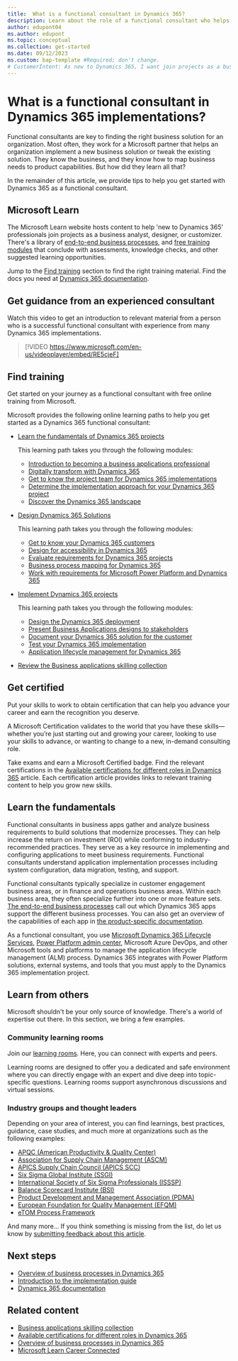 ```yaml
---
title:  What is a functional consultant in Dynamics 365?
description: Learn about the role of a functional consultant who helps organizations implement customer-specific solutions that include Dynamics 365.
author: edupont04
ms.author: edupont
ms.topic: conceptual
ms.collection: get-started
ms.date: 09/12/2023
ms.custom: bap-template #Required; don't change.
# CustomerIntent: As new to Dynamics 365, I want join projects as a business analyst, designer, or customizer, so that I build a career.
---
```


# What is a functional consultant in Dynamics 365 implementations?

Functional consultants are key to finding the right business solution for an organization. Most often, they work for a Microsoft partner that helps an organization implement a new business solution or tweak the existing solution. They know the business, and they know how to map business needs to product capabilities. But how did they learn all that?

In the remainder of this article, we provide tips to help you get started with Dynamics 365 as a functional consultant.  

## Microsoft Learn

The Microsoft Learn website hosts content to help 'new to Dynamics 365' professionals join projects as a business analyst, designer, or customizer. There's a library of [end-to-end business processes](../business-processes/about.md), and [free training modules](/training/browse/?products=dynamics-365&roles=functional-consultant&resource_type=learning%20path) that conclude with assessments, knowledge checks, and other suggested learning opportunities.  

Jump to the [Find training](#find-training) section to find the right training material. Find the docs you need at [Dynamics 365 documentation](/dynamics365/).  

## Get guidance from an experienced consultant

Watch this video to get an introduction to relevant material from a person who is a successful functional consultant with experience from many Dynamics 365 implementations.

> [!VIDEO https://www.microsoft.com/en-us/videoplayer/embed/RE5cjeF]

## Find training

Get started on your journey as a functional consultant with free online training from Microsoft.  

Microsoft provides the following online learning paths to help you get started as a Dynamics 365 functional consultant:  

- [Learn the fundamentals of Dynamics 365 projects](/training/paths/learn-fundamentals-dynamics-365-projects)  

  This learning path takes you through the following modules:

  - [Introduction to becoming a business applications professional](/training/modules/introduction-business-applications-professional/)  
  - [Digitally transform with Dynamics 365](/training/modules/digitally-transform-with-dynamics-365/)  
  - [Get to know the project team for Dynamics 365 implementations](/training/modules/project-team-dynamics-365-implementation/)  
  - [Determine the implementation approach for your Dynamics 365 project](/training/modules/determine-implementation-approach-dynamics-365/)  
  - [Discover the Dynamics 365 landscape](/training/modules/discover-dynamics-365-landscape/)  
- [Design Dynamics 365 Solutions](/training/paths/design-dynamics-365-solutions/)  

  This learning path takes you through the following modules:

  - [Get to know your Dynamics 365 customers](/training/modules/get-know-dynamics-365-customers/)  
  - [Design for accessibility in Dynamics 365](/training/modules/design-accessibility-dynamics-365/)  
  - [Evaluate requirements for Dynamics 365 projects](/training/modules/evaluate-requirements-dynamics-365-projects/)  
  - [Business process mapping for Dynamics 365](/training/modules/business-process-mapping-dynamics-365/)  
  - [Work with requirements for Microsoft Power Platform and Dynamics 365](/training/modules/work-with-requirements/)  
- [Implement Dynamics 365 projects](/training/paths/implement-dynamics-365-projects/)  

  This learning path takes you through the following modules:

  - [Design the Dynamics 365 deployment](/training/modules/design-dynamics-365-deployment/)  
  - [Present Business Applications designs to stakeholders](/training/modules/present-business-applications-designs/)  
  - [Document your Dynamics 365 solution for the customer](/training/modules/document-dynamics-365-solution-customer/)  
  - [Test your Dynamics 365 implementation](/training/modules/test-dynamics-365-implementation/)  
  - [Application lifecycle management for Dynamics 365](/training/modules/application-lifecycle-management-dynamics-365/)  

- [Review the Business applications skilling collection](/users/clairenielsen-5564/collections/ee0kf50j226dpk)  

<!--  This collection provides an overview of training to help you get started with business apps.  -->

## Get certified

Put your skills to work to obtain certification that can help you advance your career and earn the recognition you deserve.  

A Microsoft Certification validates to the world that you have these skills—whether you’re just starting out and growing your career, looking to use your skills to advance, or wanting to change to a new, in-demand consulting role.

Take exams and earn a Microsoft Certified badge. Find the relevant certifications in the [Available certifications for different roles in Dynamics 365](certifications.md#functional-consultants) article. Each certification article provides links to relevant training content to help you grow new skills.  

## Learn the fundamentals

Functional consultants in business apps gather and analyze business requirements to build solutions that modernize processes. They can help increase the return on investment (ROI) while conforming to industry-recommended practices. They serve as a key resource in implementing and configuring applications to meet business requirements. Functional consultants understand application implementation processes including system configuration, data migration, testing, and support.

Functional consultants typically specialize in customer engagement business areas, or in finance and operations business areas. Within each business area, they often specialize further into one or more feature sets. [The end-to-end business processes](../business-processes/index.yml) call out which Dynamics 365 apps support the different business processes. You can also get an overview of the capabilities of each app in [the product-specific documentation](/dynamics365/).

As a functional consultant, you use [Microsoft Dynamics 365 Lifecycle Services](/dynamics365/fin-ops-core/dev-itpro/lifecycle-services/lcs), [Power Platform admin center](/power-platform/admin/about-ce-guide), Microsoft Azure DevOps, and other Microsoft tools and platforms to manage the application lifecycle management (ALM) process. Dynamics 365 integrates with Power Platform solutions, external systems, and tools that you must apply to the Dynamics 365 implementation project.

## Learn from others

Microsoft shouldn't be your only source of knowledge. There's a world of expertise out there. In this section, we bring a few examples.

### Community learning rooms
 
Join our [learning rooms](https://techcommunity.microsoft.com/t5/custom/page/page-id/learn?product=Business%252520Applications). Here, you can connect with experts and peers.  

Learning rooms are designed to offer you a dedicated and safe environment where you can directly engage with an expert and dive deep into topic-specific questions. Learning rooms support asynchronous discussions and virtual sessions.

### Industry groups and thought leaders

Depending on your area of interest, you can find learnings, best practices, guidance, case studies, and much more at organizations such as the following examples:

- [APQC (American Productivity & Quality Center)](https://www.apqc.org/process-frameworks)  
- [Association for Supply Chain Management (ASCM)](https://www.ascm.org/)  
- [APICS Supply Chain Council (APICS SCC)](https://www.apics.org/about/overview/about-apics-scc/page/4)  
- [Six Sigma Global Institute (SSGI)](https://www.6sigmacertificationonline.com/)  
- [International Society of Six Sigma Professionals (ISSSP)](https://isssp.org/)  
- [Balance Scorecard Institute (BSI)](https://balancedscorecard.org/)  
- [Product Development and Management Association (PDMA)](https://www.pdma.org/)  
- [European Foundation for Quality Management (EFQM)](https://efqm.org/)  
- [eTOM Process Framework](https://www.tmforum.org/oda/business/process-framework-etom/)  

And many more... If you think something is missing from the list, do let us know by [submitting feedback about this article](/dynamics365/get-started/feedback#provide-feedback-about-the-documentation).  

## Next steps

- [Overview of business processes in Dynamics 365](../business-processes/overview.md)  
- [Introduction to the implementation guide](../implementation-guide/introduction.md)  
- [Dynamics 365 documentation](/dynamics365/)  

## Related content

- [Business applications skilling collection](/users/clairenielsen-5564/collections/ee0kf50j226dpk)  
- [Available certifications for different roles in Dynamics 365](certifications.md)  
- [Overview of business processes in Dynamics 365](../business-processes/index.yml)  
- [Microsoft Learn Career Connected](/training/career-paths/career-connected)  
